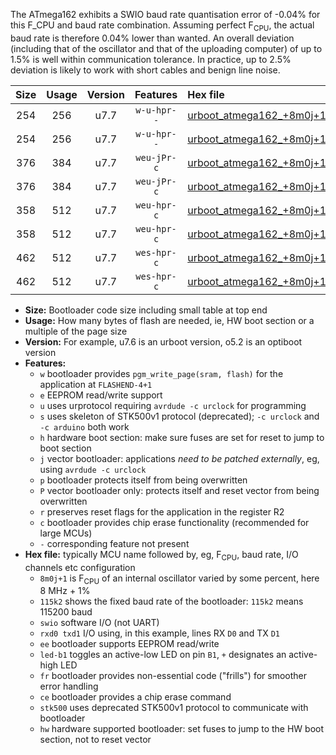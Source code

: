 The ATmega162 exhibits a SWIO baud rate quantisation error of -0.04% for this F_CPU and baud rate combination. Assuming perfect F<sub>CPU</sub>, the actual baud rate is therefore 0.04% lower than wanted. An overall deviation (including that of the oscillator and that of the uploading computer) of up to 1.5% is well within communication tolerance. In practice, up to 2.5% deviation is likely to work with short cables and benign line noise.

|Size|Usage|Version|Features|Hex file|
|:-:|:-:|:-:|:-:|:--|
|254|256|u7.7|`w-u-hpr--`|[urboot_atmega162_+8m0j+1_++19k2_swio_rxb2_txb3_led+b0_hw.hex](https://raw.githubusercontent.com/stefanrueger/urboot.hex/main/cores/majorcore/atmega162/internal_oscillator/fcpu_+8m0j+1/br_++19k2/urboot_atmega162_+8m0j+1_++19k2_swio_rxb2_txb3_led+b0_hw.hex)|
|254|256|u7.7|`w-u-hpr--`|[urboot_atmega162_+8m0j+1_++19k2_swio_rxd0_txd1_led+b0_hw.hex](https://raw.githubusercontent.com/stefanrueger/urboot.hex/main/cores/majorcore/atmega162/internal_oscillator/fcpu_+8m0j+1/br_++19k2/urboot_atmega162_+8m0j+1_++19k2_swio_rxd0_txd1_led+b0_hw.hex)|
|376|384|u7.7|`weu-jPr-c`|[urboot_atmega162_+8m0j+1_++19k2_swio_rxb2_txb3_ee_led+b0_fr_ce.hex](https://raw.githubusercontent.com/stefanrueger/urboot.hex/main/cores/majorcore/atmega162/internal_oscillator/fcpu_+8m0j+1/br_++19k2/urboot_atmega162_+8m0j+1_++19k2_swio_rxb2_txb3_ee_led+b0_fr_ce.hex)|
|376|384|u7.7|`weu-jPr-c`|[urboot_atmega162_+8m0j+1_++19k2_swio_rxd0_txd1_ee_led+b0_fr_ce.hex](https://raw.githubusercontent.com/stefanrueger/urboot.hex/main/cores/majorcore/atmega162/internal_oscillator/fcpu_+8m0j+1/br_++19k2/urboot_atmega162_+8m0j+1_++19k2_swio_rxd0_txd1_ee_led+b0_fr_ce.hex)|
|358|512|u7.7|`weu-hpr-c`|[urboot_atmega162_+8m0j+1_++19k2_swio_rxb2_txb3_ee_led+b0_fr_ce_hw.hex](https://raw.githubusercontent.com/stefanrueger/urboot.hex/main/cores/majorcore/atmega162/internal_oscillator/fcpu_+8m0j+1/br_++19k2/urboot_atmega162_+8m0j+1_++19k2_swio_rxb2_txb3_ee_led+b0_fr_ce_hw.hex)|
|358|512|u7.7|`weu-hpr-c`|[urboot_atmega162_+8m0j+1_++19k2_swio_rxd0_txd1_ee_led+b0_fr_ce_hw.hex](https://raw.githubusercontent.com/stefanrueger/urboot.hex/main/cores/majorcore/atmega162/internal_oscillator/fcpu_+8m0j+1/br_++19k2/urboot_atmega162_+8m0j+1_++19k2_swio_rxd0_txd1_ee_led+b0_fr_ce_hw.hex)|
|462|512|u7.7|`wes-hpr-c`|[urboot_atmega162_+8m0j+1_++19k2_swio_rxb2_txb3_ee_led+b0_fr_ce_stk500_hw.hex](https://raw.githubusercontent.com/stefanrueger/urboot.hex/main/cores/majorcore/atmega162/internal_oscillator/fcpu_+8m0j+1/br_++19k2/urboot_atmega162_+8m0j+1_++19k2_swio_rxb2_txb3_ee_led+b0_fr_ce_stk500_hw.hex)|
|462|512|u7.7|`wes-hpr-c`|[urboot_atmega162_+8m0j+1_++19k2_swio_rxd0_txd1_ee_led+b0_fr_ce_stk500_hw.hex](https://raw.githubusercontent.com/stefanrueger/urboot.hex/main/cores/majorcore/atmega162/internal_oscillator/fcpu_+8m0j+1/br_++19k2/urboot_atmega162_+8m0j+1_++19k2_swio_rxd0_txd1_ee_led+b0_fr_ce_stk500_hw.hex)|

- **Size:** Bootloader code size including small table at top end
- **Usage:** How many bytes of flash are needed, ie, HW boot section or a multiple of the page size
- **Version:** For example, u7.6 is an urboot version, o5.2 is an optiboot version
- **Features:**
  + `w` bootloader provides `pgm_write_page(sram, flash)` for the application at `FLASHEND-4+1`
  + `e` EEPROM read/write support
  + `u` uses urprotocol requiring `avrdude -c urclock` for programming
  + `s` uses skeleton of STK500v1 protocol (deprecated); `-c urclock` and `-c arduino` both work
  + `h` hardware boot section: make sure fuses are set for reset to jump to boot section
  + `j` vector bootloader: applications *need to be patched externally*, eg, using `avrdude -c urclock`
  + `p` bootloader protects itself from being overwritten
  + `P` vector bootloader only: protects itself and reset vector from being overwritten
  + `r` preserves reset flags for the application in the register R2
  + `c` bootloader provides chip erase functionality (recommended for large MCUs)
  + `-` corresponding feature not present
- **Hex file:** typically MCU name followed by, eg, F<sub>CPU</sub>, baud rate, I/O channels etc configuration
  + `8m0j+1` is F<sub>CPU</sub> of an internal oscillator varied by some percent, here 8 MHz + 1%
  + `115k2` shows the fixed baud rate of the bootloader: `115k2` means 115200 baud
  + `swio` software I/O (not UART)
  + `rxd0 txd1` I/O using, in this example, lines RX `D0` and TX `D1`
  + `ee` bootloader supports EEPROM read/write
  + `led-b1` toggles an active-low LED on pin `B1`, `+` designates an active-high LED
  + `fr` bootloader provides non-essential code ("frills") for smoother error handling
  + `ce` bootloader provides a chip erase command
  + `stk500` uses deprecated STK500v1 protocol to communicate with bootloader
  + `hw` hardware supported bootloader: set fuses to jump to the HW boot section, not to reset vector
